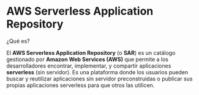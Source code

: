 # AWS Serverless Application Repository

¿Qué es?

El **AWS Serverless Application Repository** (o **SAR**) es un catálogo gestionado por **Amazon Web Services (AWS)** que permite a los desarrolladores encontrar, implementar, y compartir aplicaciones **serverless** (sin servidor). Es una plataforma donde los usuarios pueden buscar y reutilizar aplicaciones sin servidor preconstruidas o publicar sus propias aplicaciones serverless para que otros las utilicen.